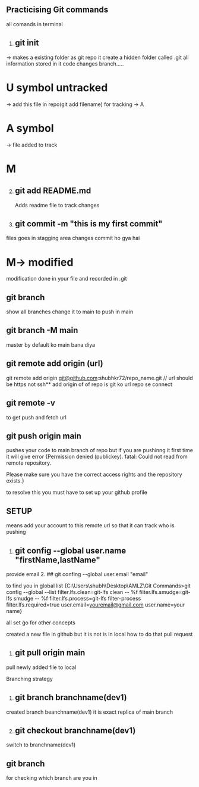 ## Practicising Git commands
all comands in terminal
1. ## git init
-> makes a existing folder as git repo it create a hidden folder called .git all information stored in it code changes branch.....
# U symbol untracked 
-> add this file in repo(git add filename) for tracking -> A
# A symbol
-> file added to track
# M

2. ## git add README.md
    Adds readme file to track changes

3. ## git commit -m "this is my first commit"
files goes in stagging area
changes commit ho gya hai

# M-> modified 
modification done in your file and recorded in .git

## git branch
show all branches  change it to main to push in main

## git branch -M main
master by default ko main bana diya

## git remote add origin (url)
git remote add origin git@github.com:shubhkr72/repo_name.git
// url should be https not ssh**
add origin of of repo
is git ko url repo  se connect

## git remote -v
to get push and fetch url

## git push origin main
pushes your code to main branch of repo
but if you are pushinng it first time it will give error
{Permission denied (publickey).
fatal: Could not read from remote repository.

Please make sure you have the correct access rights
and the repository exists.}

to resolve this you must have to set up your github profile


## SETUP

means add your account to this remote url so that it can track who is pushing
1. ## git config --global user.name "firstName,lastName"

provide email
2. ## git confing --global user.email "email"

to find you in global list
{C:\Users\shubh\Desktop\AMLZ\Git Commands>git config --global --list
filter.lfs.clean=git-lfs clean -- %f
filter.lfs.smudge=git-lfs smudge -- %f
filter.lfs.process=git-lfs filter-process
filter.lfs.required=true
user.email=youremail@gmail.com
user.name=your name}


all set go for other concepts 

created a new file in github but it is not is in local how to do that
pull request
1. ## git pull origin main
pull newly added file to local

Branching strategy
1. ## git branch branchname(dev1)
created branch beanchname(dev1)
it is exact replica of main branch

2. ## git checkout branchname(dev1)
switch to branchname(dev1)

## git branch 
for checking which branch are you in

